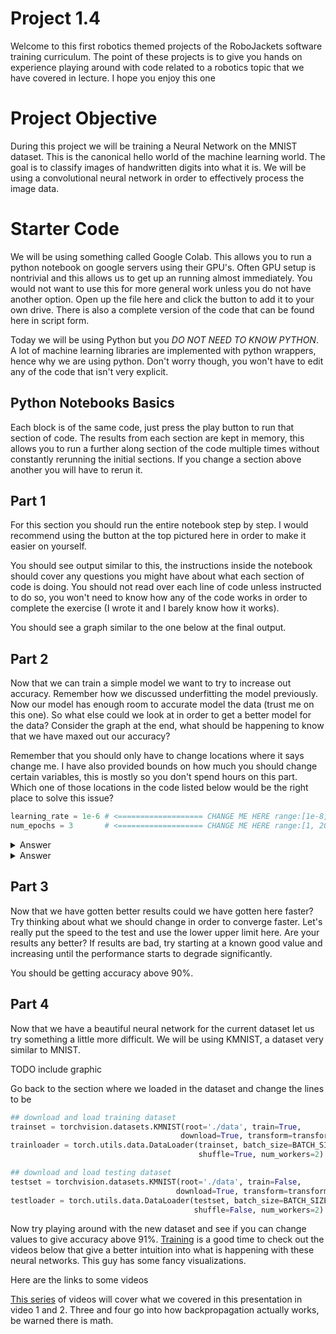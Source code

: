 # Project 1.4
Welcome to this first robotics themed projects of the RoboJackets software training
curriculum. The point of these projects is to give you hands on experience playing
around with code related to a robotics topic that we have covered in lecture.
I hope you enjoy this one

# Project Objective
During this project we will be training a Neural Network on the MNIST dataset.
This is the canonical hello world of the machine learning world. The goal is to
classify images of handwritten digits into what it is. We will be using a
convolutional neural network in order to effectively process the image data.

# Starter Code
We will be using something called Google Colab. This allows you to run a python notebook
on google servers using their GPU's. Often GPU setup is nontrivial and this allows us to
get up an running almost immediately. You would not want to use this for more general
work unless you do not have another option. Open up the file here and click the button
to add it to your own drive. There is also a complete version of the code that can be found
here in script form.

Today we will be using Python but you *DO NOT NEED TO KNOW PYTHON*. A lot of machine
learning libraries are implemented with python wrappers, hence why we are using python.
Don't worry though, you won't have to edit any of the code that isn't very explicit.

## Python Notebooks Basics

Each block is of the same code, just press the play button to run that section of code.
The results from each section are kept in memory, this allows you to run a further
along section of the code multiple times without constantly rerunning the initial sections.
If you change a section above another you will have to rerun it.

## Part 1
For this section you should run the entire notebook step by step. I would recommend
using the button at the top pictured here in order to make it easier on yourself.

You should see output similar to this, the instructions inside the notebook should
cover any questions you might have about what each section of code is doing.
You should not read over each line of code unless instructed to do so, you won't
need to know how any of the code works in order to complete the exercise (I wrote
it and I barely know how it works).

You should see a graph similar to the one below at the final output.

## Part 2
Now that we can train a simple model we want to try to increase out accuracy. Remember
how we discussed underfitting the model previously. Now our model has enough room to
accurate model the data (trust me on this one). So what else could we look at in order to
get a better model for the data? Consider the graph at the end, what should be
happening to know that we have maxed out our accuracy?

Remember that you should only have to change locations where it says change me.
I have also provided bounds on how much you should change certain variables, this
is mostly so you don't spend hours on this part.
Which one of those locations in the code listed below would be the right place
to solve this issue?

````python
learning_rate = 1e-6 # <=================== CHANGE ME HERE range:[1e-8, 1e-1]
num_epochs = 3       # <=================== CHANGE ME HERE range:[1, 20]
````

<details>
  <summary>Answer</summary>
    That graph tells me that we should be training for longer, out error curve
    has not leveled out yet, maybe just increasing
    the number of epochs would significantly improve out network.
</details>

<details>
  <summary>Answer</summary>
    That graph tells me that we should be training for longer, out error curve
    has not leveled out yet, maybe just increasing
    the number of epochs would significantly improve out network.
</details>

## Part 3
Now that we have gotten better results could we have gotten here faster? Try
thinking about what we should change in order to converge faster. Let's really put
the speed to the test and use the lower upper limit here. Are your results any better?
If results are bad, try starting at a known good value and increasing until
the performance starts to degrade significantly.

You should be getting accuracy above 90%.

## Part 4
Now that we have a beautiful neural network for the current dataset let us try
something a little more difficult. We will be using KMNIST, a dataset very similar to MNIST.

TODO include graphic

Go back to the section where we loaded in the dataset and change the lines to be

````python
## download and load training dataset
trainset = torchvision.datasets.KMNIST(root='./data', train=True,
                                      download=True, transform=transform)
trainloader = torch.utils.data.DataLoader(trainset, batch_size=BATCH_SIZE,
                                          shuffle=True, num_workers=2)

## download and load testing dataset
testset = torchvision.datasets.KMNIST(root='./data', train=False,
                                     download=True, transform=transform)
testloader = torch.utils.data.DataLoader(testset, batch_size=BATCH_SIZE,
                                         shuffle=False, num_workers=2)
````

Now try playing around with the new dataset and see if you can change values
to give accuracy above 91%.
[Training](https://www.google.com/url?sa=i&url=https%3A%2F%2Fwww.reddit.com%2Fr%2FProgrammerHumor%2Fcomments%2F9cu51a%2Fshamelessly_stolen_from_xkcd_credit_where_is_due%2F&psig=AOvVaw00gXQw1TnbHykteNddM-rV&ust=1599439002194000&source=images&cd=vfe&ved=0CAIQjRxqFwoTCNjm5-Ck0-sCFQAAAAAdAAAAABAg)
is a good time to check out the videos below
that give a better intuition into what is happening with these neural networks. This
guy has some fancy visualizations.

Here are the links to some videos

[This series](https://www.youtube.com/watch?v=aircAruvnKk&list=PLZHQObOWTQDNU6R1_67000Dx_ZCJB-3pi)
of videos will cover what we covered in this presentation in video 1 and 2.
Three and four go into how backpropagation actually works, be warned there is math.


